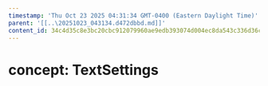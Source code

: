```yaml
---
timestamp: 'Thu Oct 23 2025 04:31:34 GMT-0400 (Eastern Daylight Time)'
parent: '[[..\20251023_043134.d472dbbd.md]]'
content_id: 34c4d35c8e3bc20cbc912079960ae9edb393074d004ec8da543c336d36c6c954
---
```


# concept: TextSettings
